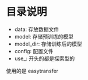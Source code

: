 # 目录说明

- data: 存放数据文件
- model: 存储预训练的模型
- model_dir: 存储训练后的模型
- config: 配置文件
- use_: 开头的都是探索型的

使用的是 easytransfer
